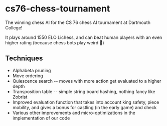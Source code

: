 # cs76-chess-tournament
The winning chess AI for the CS 76 chess AI tournament at Dartmouth College!

It plays around 1550 ELO Lichess, and can beat human players with an even higher rating (because chess bots play weird :shrug:)

## Techniques
* Alphabeta pruning
* Move ordering
* Quiescence search -- moves with more action get evaluated to a higher depth
* Transposition table -- simple string board hashing, nothing fancy like Zobrist
* Improved evaluation function that takes into account king safety, piece mobility, and gives a bonus for castling (in the early game) and check
* Various other improvements and micro-optimizations in the implementation of our code
